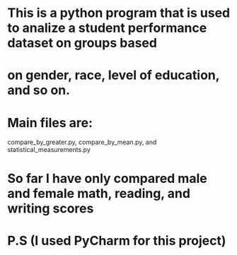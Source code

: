 # This is a python program that is used to analize a student performance dataset on groups based
# on gender, race, level of education, and so on. 
# Main files are:
compare_by_greater.py, compare_by_mean.py, and statistical_measurements.py
# 
# So far I have only compared male and female math, reading, and writing scores
#
# P.S (I used PyCharm for this project)
